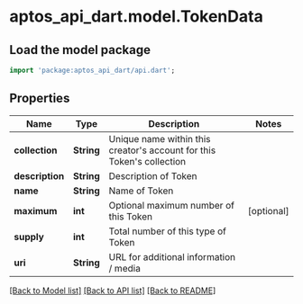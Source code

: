 # aptos_api_dart.model.TokenData

## Load the model package
```dart
import 'package:aptos_api_dart/api.dart';
```

## Properties
Name | Type | Description | Notes
------------ | ------------- | ------------- | -------------
**collection** | **String** | Unique name within this creator's account for this Token's collection | 
**description** | **String** | Description of Token | 
**name** | **String** | Name of Token | 
**maximum** | **int** | Optional maximum number of this Token | [optional] 
**supply** | **int** | Total number of this type of Token | 
**uri** | **String** | URL for additional information / media | 

[[Back to Model list]](../README.md#documentation-for-models) [[Back to API list]](../README.md#documentation-for-api-endpoints) [[Back to README]](../README.md)


